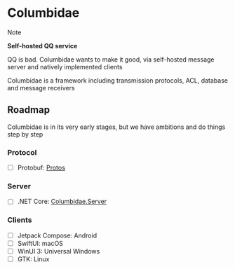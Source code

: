 # Columbidae

> [!Note] 
> **Self-hosted QQ service**

QQ is bad. Columbidae wants to make it good, via self-hosted
message server and natively implemented clients

Columbidae is a framework including transmission protocols, ACL,
database and message receivers

## Roadmap

Columbidae is in its very early stages, but we have ambitions
and do things step by step

### Protocol

- [ ] Protobuf: [Protos](https://github.com/columbidaedev/Protos)

### Server

- [ ] .NET Core: [Columbidae.Server](https://github.com/columbidaedev/Columbidae.Server)

### Clients

- [ ] Jetpack Compose: Android
- [ ] SwiftUI: macOS
- [ ] WinUI 3: Universal Windows
- [ ] GTK: Linux
